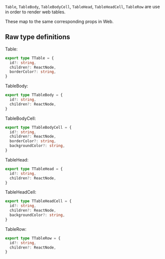 `Table`, `TableBody`, `TableBodyCell`, `TableHead`, `TableHeadCell`, `TableRow` are use in order to render web tables.

These map to the same corresponding props in Web.

## Raw type definitions

Table:
```ts
export type TTable = {
  id?: string,
  children?: ReactNode,
  borderColor?: string,
}
```

TableBody:
```ts
export type TTableBody = {
  id?: string,
  children?: ReactNode,
}
```

TableBodyCell:
```ts
export type TTableBodyCell = {
  id?: string,
  children?: ReactNode,
  borderColor?: string,
  backgroundColor?: string,
}
```

TableHead:
```ts
export type TTableHead = {
  id?: string,
  children?: ReactNode,
}
```

TableHeadCell:
```ts
export type TTableHeadCell = {
  id?: string,
  children?: ReactNode,
  backgroundColor?: string,
}
```

TableRow:
```ts
export type TTableRow = {
  id?: string,
  children?: ReactNode,
}
```

